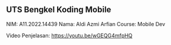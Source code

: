 ## UTS Bengkel Koding Mobile
NIM: A11.2022.14439
Nama: Aldi Azmi Arfian
Course: Mobile Dev

Video Penjelasan: https://youtu.be/wGEQG4mfpHQ
